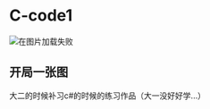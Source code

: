 # C-code1

![在图片加载失败](https://github.com/heikanet/C-code1/blob/master/RCA7%5D%5D%5D_~E1HL%259L_6KQQNJ.png)

## 开局一张图

大二的时候补习c#的时候的练习作品（大一没好好学...）
